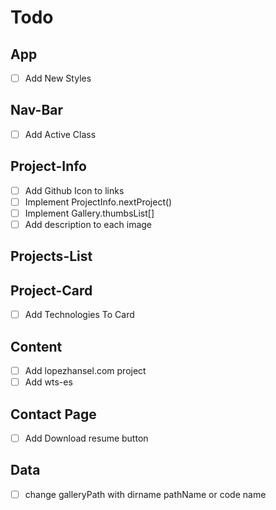 # Todo
## App
* [ ] Add New Styles
## Nav-Bar
* [ ] Add Active Class
## Project-Info
* [ ] Add Github Icon to links
* [ ] Implement ProjectInfo.nextProject()
* [ ] Implement Gallery.thumbsList[]
* [ ] Add description to each image
## Projects-List
## Project-Card
* [ ] Add Technologies To Card 
## Content
* [ ] Add lopezhansel.com project
* [ ] Add wts-es
## Contact Page
* [ ] Add Download resume button
## Data
* [ ] ‎change galleryPath with dirname pathName or code name

